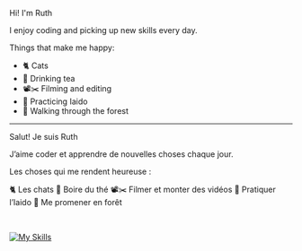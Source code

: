 Hi! I'm Ruth

I enjoy coding and picking up new skills every day.

Things that make me happy:
- :cat2: Cats
- :tea: Drinking tea
- :film_projector::scissors: Filming and editing
- :martial_arts_uniform: Practicing Iaido  
- :evergreen_tree: Walking through the forest  

<hr/>

Salut! Je suis Ruth

J’aime coder et apprendre de nouvelles choses chaque jour.

Les choses qui me rendent heureuse :

:cat2: Les chats
:tea: Boire du thé
:film_projector::scissors: Filmer et monter des vidéos
:martial_arts_uniform: Pratiquer l’Iaido
:evergreen_tree: Me promener en forêt

<br/>

[![My Skills](https://skillicons.dev/icons?i=cs,java,js,ts,angular,spring,css,html,mysql,git)](https://skillicons.dev)

